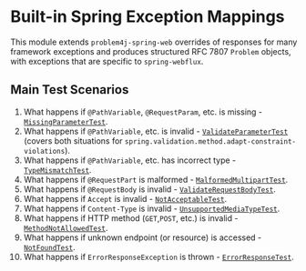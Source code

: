 # Built-in Spring Exception Mappings

This module extends `problem4j-spring-web` overrides of responses for many framework exceptions and produces structured
RFC 7807 `Problem` objects, with exceptions that are specific to `spring-webflux`.

## Main Test Scenarios

1. What happens if `@PathVariable`, `@RequestParam`, etc. is missing - [`MissingParameterTest`][MissingParameterTest].
2. What happens if `@PathVariable`, etc. is invalid - [`ValidateParameterTest`][ValidateParameterTest] (covers both
   situations for `spring.validation.method.adapt-constraint-violations`).
3. What happens if `@PathVariable`, etc. has incorrect type - [`TypeMismatchTest`][TypeMismatchTest].
4. What happens if `@RequestPart` is malformed - [`MalformedMultipartTest`][MalformedMultipartTest].
5. What happens if `@RequestBody` is invalid - [`ValidateRequestBodyTest`][ValidateRequestBodyTest].
6. What happens if `Accept` is invalid - [`NotAcceptableTest`][NotAcceptableTest].
7. What happens if `Content-Type` is invalid - [`UnsupportedMediaTypeTest`][UnsupportedMediaTypeTest].
8. What happens if HTTP method (`GET`,`POST`, etc.) is invalid - [`MethodNotAllowedTest`][MethodNotAllowedTest].
9. What happens if unknown endpoint (or resource) is accessed - [`NotFoundTest`][NotFoundTest].
10. What happens if `ErrorResponseException` is thrown - [`ErrorResponseTest`][ErrorResponseTest].

[MissingParameterTest]: src/test/java/io/github/malczuuu/problem4j/spring/webflux/integration/MissingParameterTest.java

[ValidateParameterTest]: src/test/java/io/github/malczuuu/problem4j/spring/webflux/integration/ValidateParameterTest.java

[TypeMismatchTest]: src/test/java/io/github/malczuuu/problem4j/spring/webflux/integration/TypeMismatchTest.java

[MalformedMultipartTest]: src/test/java/io/github/malczuuu/problem4j/spring/webflux/integration/MalformedMultipartTest.java

[ValidateRequestBodyTest]: src/test/java/io/github/malczuuu/problem4j/spring/webflux/integration/ValidateRequestBodyTest.java

[NotAcceptableTest]: src/test/java/io/github/malczuuu/problem4j/spring/webflux/integration/NotAcceptableTest.java

[UnsupportedMediaTypeTest]: src/test/java/io/github/malczuuu/problem4j/spring/webflux/integration/UnsupportedMediaTypeTest.java

[MethodNotAllowedTest]: src/test/java/io/github/malczuuu/problem4j/spring/webflux/integration/MethodNotAllowedTest.java

[NotFoundTest]: src/test/java/io/github/malczuuu/problem4j/spring/webflux/integration/NotFoundTest.java

[ErrorResponseTest]: src/test/java/io/github/malczuuu/problem4j/spring/webflux/integration/ErrorResponseTest.java
